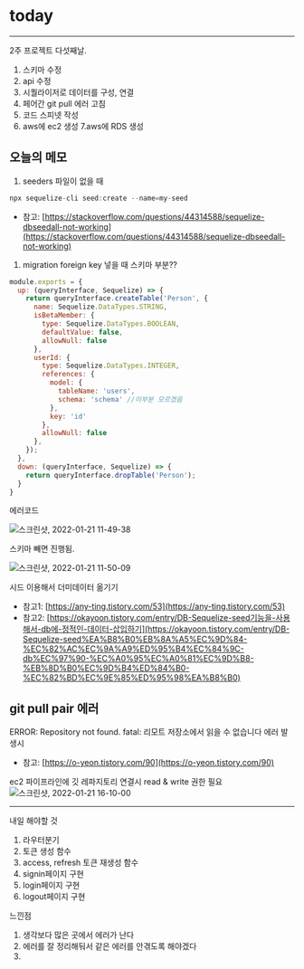 # today

-----------------
2주 프로젝트 다섯째날.
1. 스키마 수정
2. api 수정
3. 시퀄라이저로 데이터를 구성, 연결
4. 페어간 git pull 에러 고침
5. 코드 스피넷 작성
6. aws에 ec2 생성
7.aws에 RDS 생성

## 오늘의 메모

1. seeders 파일이 없을 때

```jsx
npx sequelize-cli seed:create --name=my-seed
```

- 참고: [https://stackoverflow.com/questions/44314588/sequelize-dbseedall-not-working](https://stackoverflow.com/questions/44314588/sequelize-dbseedall-not-working)
1. migration foreign key 넣을 때 스키마 부분??

```jsx
module.exports = {
  up: (queryInterface, Sequelize) => {
    return queryInterface.createTable('Person', {
      name: Sequelize.DataTypes.STRING,
      isBetaMember: {
        type: Sequelize.DataTypes.BOOLEAN,
        defaultValue: false,
        allowNull: false
      },
      userId: {
        type: Sequelize.DataTypes.INTEGER,
        references: {
          model: {
            tableName: 'users',
            schema: 'schema' //이부분 모르겠음
          },
          key: 'id'
        },
        allowNull: false
      },
    });
  },
  down: (queryInterface, Sequelize) => {
    return queryInterface.dropTable('Person');
  }
}
```

에러코드

![스크린샷, 2022-01-21 11-49-38](https://user-images.githubusercontent.com/85835359/150549404-822fd50a-ca9e-4391-966b-e096453a7674.png)

스키마 빼면 진행됨.

![스크린샷, 2022-01-21 11-50-09](https://user-images.githubusercontent.com/85835359/150549466-b00e0b3e-0edf-4ee2-b642-a6dd515eb762.png)


시드 이용해서 더미데이터 옮기기

- 참고1: [https://any-ting.tistory.com/53](https://any-ting.tistory.com/53)
- 참고2: [https://okayoon.tistory.com/entry/DB-Sequelize-seed기능을-사용해서-db에-정적인-데이터-삽입하기](https://okayoon.tistory.com/entry/DB-Sequelize-seed%EA%B8%B0%EB%8A%A5%EC%9D%84-%EC%82%AC%EC%9A%A9%ED%95%B4%EC%84%9C-db%EC%97%90-%EC%A0%95%EC%A0%81%EC%9D%B8-%EB%8D%B0%EC%9D%B4%ED%84%B0-%EC%82%BD%EC%9E%85%ED%95%98%EA%B8%B0)

## git pull pair 에러

ERROR: Repository not found.
fatal: 리모트 저장소에서 읽을 수 없습니다
에러 발생시

- 참고: [https://o-yeon.tistory.com/90](https://o-yeon.tistory.com/90)

ec2 파이프라인에 깃 레파지토리 연결시 read & write 권한 필요
![스크린샷, 2022-01-21 16-10-00](https://user-images.githubusercontent.com/85835359/150549577-6f65df73-c9e8-4918-bd0d-2d5f53d1ab01.png)

---

내일 해야할 것
1. 라우터분기
2. 토큰 생성 함수
3. access, refresh 토큰 재생성 함수
4. signin페이지 구현
5. login페이지 구현
6. logout페이지 구현

느낀점
1. 생각보다 많은 곳에서 에러가 난다
2. 에러를 잘 정리해둬서 같은 에러를 안겪도록 해야겠다
3. 
